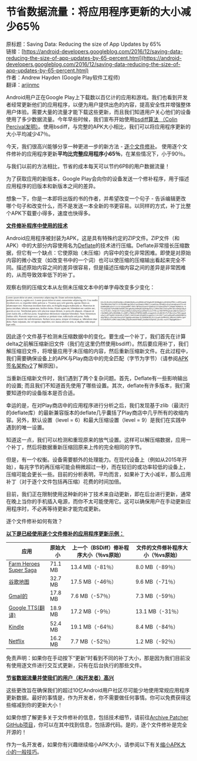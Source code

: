 # 节省数据流量：将应用程序更新的大小减少65％

原标题：Saving Data: Reducing the size of App Updates by 65%   
链接：[https://android-developers.googleblog.com/2016/12/saving-data-reducing-the-size-of-app-updates-by-65-percent.html](https://android-developers.googleblog.com/2016/12/saving-data-reducing-the-size-of-app-updates-by-65-percent.html)    
作者：Andrew Hayden (Google Play软件工程师)  
翻译：[arjinmc](https://github.com/arjinmc)  

Android用户正在Google Play上下载数以百亿计的应用和游戏。我们也看到开发者经常更新他们的应用程序，以便为用户提供出色的内容，提高安全性并增强整体用户体验。需要大量的流量才能下载这些更新，而且我们知道用户关心他们的设备使用了多少数据流量。今年早些时候，我们宣布开始使用[bsdiff算法 （Colin Percival发明）](https://android-developers.blogspot.com/2016/07/improvements-for-smaller-app-downloads.html)。使用bsdiff，与完整的APK大小相比，我们可以将应用程序更新的大小平均减少47％。

今天，我们很高兴能够分享一种更进一步的新方法 - [逐个文件修补](https://github.com/andrewhayden/archive-patcher/blob/master/README.md)。 使用逐个文件修补的应用程序更新<strong>平均比完整应用程序小65％</strong>，在某些情况下，小于90％。

与我们以前的方法相比，节省的成本每天可以节约6PB的用户数据流量！

为了获取应用的新版本，Google Play会向你的设备发送一个修补程序，用于描述应用程序的旧版本和新版本之间的差异。

想象一下，你是一本即将出版的书的作者，并希望改变一个句子 - 告诉编辑更改哪个句子和改变什么，而不是发送一本全新的书更容易。以同样的方式，补丁比整个APK下载要小得多，速度也快得多。

<strong><u>文件修补程序中使用的技术</u></strong>

Android应用程序被封装为APK，这是具有特殊约定的ZIP文件。ZIP文件（和APK）中的大部分内容使用名为[Deflate](https://en.wikipedia.org/w/index.php?title=DEFLATE&oldid=735386036)的技术进行压缩。Deflate非常擅长压缩数据，但它有一个缺点：它使原始（未压缩）内容中的变化非常困难。即使是对原始内容的微小改变（如改变书中的一个词）也可以使压缩的压缩输出看起来完全不同。描述原始内容之间的差异很容易，但是描述压缩内容之间的差异是非常困难的，从而导致效率低下的补丁。

观察右侧的压缩文本从左侧未压缩文本中的单字母改变多少变化：

![img](../images/2016.12.6.gif)  

因此逐个文件基于检测未压缩数据中的变化。要生成一个补丁，我们首先在计算delta之前解压缩新旧文件（我们在这里仍然使用bsdiff）。然后要应用补丁，我们解压缩旧文件，将增量应用于未压缩的内容，然后重新压缩新文件。在此过程中，我们需要确保设备上的APK与Play商店中的完全匹配（字节为字节）（请参阅[APK签名架构v2](https://source.android.com/security/apksigning/v2.html)了解原因）。

当重新压缩新文件时，我们遇到了两个复杂问题。首先，Deflate有一些影响输出的设置; 而且我们不知道首先使用了哪些设置。其次，deflate有许多版本，我们需要知道你的设备版本是否合适。

幸运的是，在对Play商店中的应用程序进行分析之后，我们发现基于zlib（最流行的deflate库）的最新兼容版本的deflate几乎囊括了Play商店中几乎所有的收缩内容。另外，默认设置（level = 6）和最大压缩设置（level = 9）是我们在实践中遇到的唯一设置。

知道这一点，我们可以检测和重现原来的放气设置。这样可以解压缩数据，应用一个补丁，然后将数据重新压缩回原来上传的完全相同的字节。

但是，有一个权衡。设备需要额外的处理能力。在现代设备上（例如从2015年开始），每兆字节的再压缩可能会稍微超过一秒，而在较旧的或功率较低的设备上，压缩可能会更长一些。目前的分析表明，平均而言，如果补丁大小减半，那么应用补丁（对于逐个文件包括再压缩）花费的时间加倍。

目前，我们正在限制使用这种新的补丁技术来自动更新，即在后台进行更新，通常在晚上当你的手机插入电源，而你不太可能使用它。这可以确保用户在手动更新应用程序时，不必再等待更新才能完成更新。

逐个文件修补如何有效？

<strong><u>以下是已经使用逐个文件修补的应用程序更新示例：</u></strong>

应用 | 原始大小 | 上一个（BSDiff）修补程序大小（％vs原始）| 文件的文件修补程序大小（％vs原始）
--- | --- | --- | --- 
[Farm Heroes Super Saga](https://play.google.com/store/apps/details?id=com.king.farmheroessupersaga&hl=en) | 71.1 MB | 13.4 MB（-81％） | 8.0 MB（-89％）
[谷歌地图](https://play.google.com/store/apps/details?id=com.google.android.apps.maps) | 32.7 MB | 17.5 MB（-46％） | 9.6 MB（-71％）
[Gmail的](https://play.google.com/store/apps/details?id=com.google.android.gm) | 17.8 MB | 7.6 MB（-57％） | 7.3 MB（-59％）
[Google TTS(翻译)](https://play.google.com/store/apps/details?id=com.google.android.tts) | 18.9 MB | 17.2 MB（-9％） | 13.1 MB（-31％）
[Kindle](https://play.google.com/store/apps/details?id=com.amazon.kindle) | 52.4 MB | 19.1 MB（-64％） | 8.4 MB（-84％）
[Netflix](https://play.google.com/store/apps/details?id=com.netflix.mediaclient) | 16.2 MB | 7.7 MB（-52％） |  1.2 MB（-92％）

免责声明：如果你在手动按下“更新”时看到不同的补丁大小，那是因为我们目前没有使用逐文件进行交互式更新，只有在后台执行的那些文件。

<strong><u>节省数据流量并使我们的用户（和开发者）高兴</u></strong>

这些更改旨在确保我们的超过10亿Android用户社区尽可能少地使用常规应用程序更新数据。最好的事情是，作为开发者，你不需要做任何事情。你可以免费获得这些缩减到你的更新大小！

如果你想了解更多关于文件修补的信息，包括技术细节，请前往[Archive Patcher GitHub项目](https://github.com/andrewhayden/archive-patcher)，你可以在其中找到信息，包括源代码。是的，逐个文件修补是完全开源的！

作为一名开发者，如果你有兴趣继续缩小APK大小，请参阅以下有关[缩小APK大小的一般技巧](https://developer.android.com/topic/performance/reduce-apk-size.html?utm_campaign=android_discussion_filebyfile_120616&utm_source=anddev&utm_medium=blog)。